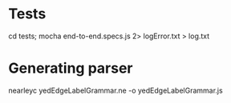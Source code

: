 # Tests
cd tests;
mocha end-to-end.specs.js 2> logError.txt > log.txt

# Generating parser
nearleyc yedEdgeLabelGrammar.ne -o yedEdgeLabelGrammar.js
